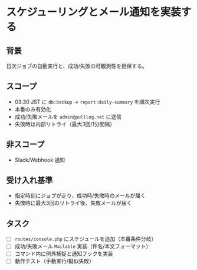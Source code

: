 # スケジューリングとメール通知を実装する

## 背景
日次ジョブの自動実行と、成功/失敗の可観測性を担保する。

## スコープ
- 03:30 JST に `db:backup` → `report:daily-summary` を順次実行
- 本番のみ有効化
- 成功/失敗メールを `admin@pulllog.net` に送信
- 失敗時は内部リトライ（最大3回/1分間隔）

## 非スコープ
- Slack/Webhook 通知

## 受け入れ基準
- 指定時刻にジョブが走り、成功時/失敗時のメールが届く
- 失敗時に最大3回のリトライ後、失敗メールが届く

## タスク
- [ ] `routes/console.php` にスケジュールを追加（本番条件分岐）
- [ ] 成功/失敗メール `Mailable` 実装（件名/本文フォーマット）
- [ ] コマンド内に例外捕捉と通知フックを実装
- [ ] 動作テスト（手動実行/擬似失敗）
